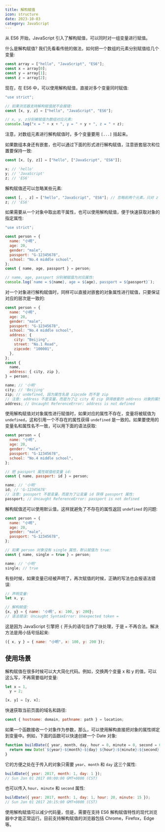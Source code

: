 ```yaml
---
title: 解构赋值
icon: structure
date: 2023-10-03
category: JavaScript
---
```


从 ES6 开始，JavaScript 引入了解构赋值，可以同时对一组变量进行赋值。

<!-- more -->

什么是解构赋值? 我们先看看传统的做法，如何把一个数组的元素分别赋值给几个变量:

```js
const array = ["hello", "JavaScript", "ES6"];
const x = array[0];
const y = array[1];
const z = array[2];
```

现在，在 ES6 中，可以使用解构赋值，直接对多个变量同时赋值:

```js
"use strict";

// 如果浏览器支持解构赋值就不会报错:
const [x, y, z] = ["hello", "JavaScript", "ES6"];

// x, y, z分别被赋值为数组对应元素:
console.log("x = " + x + ", y = " + y + ", z = " + z);
```

注意，对数组元素进行解构赋值时，多个变量要用 `[...]` 括起来。

如果数组本身还有嵌套，也可以通过下面的形式进行解构赋值，注意嵌套层次和位置要保持一致:

```js
const [x, [y, z]] = ["hello", ["JavaScript", "ES6"]];

x; // 'hello'
y; // 'JavaScript'
z; // 'ES6'
```

解构赋值还可以忽略某些元素:

```js
const [, , z] = ["hello", "JavaScript", "ES6"]; // 忽略前两个元素，只对 z 赋值第三个元素
z; // 'ES6'
```

如果需要从一个对象中取出若干属性，也可以使用解构赋值，便于快速获取对象的指定属性:

```js
"use strict";

const person = {
  name: "小明",
  age: 20,
  gender: "male",
  passport: "G-12345678",
  school: "No.4 middle school",
};
const { name, age, passport } = person;

// name, age, passport 分别被赋值为对应属性:
console.log(`name = ${name}, age = ${age}, passport = ${passport}`);
```

对一个对象进行解构赋值时，同样可以直接对嵌套的对象属性进行赋值，只要保证对应的层次是一致的:

```js
const person = {
  name: "小明",
  age: 20,
  gender: "male",
  passport: "G-12345678",
  school: "No.4 middle school",
  address: {
    city: "Beijing",
    street: "No.1 Road",
    zipcode: "100001",
  },
};
const {
  name,
  address: { city, zip },
} = person;

name; // '小明'
city; // 'Beijing'
zip; // undefined, 因为属性名是 zipcode 而不是 zip
// 注意: address 不是变量，而是为了让 city 和 zip 获得嵌套的 address 对象的属性:
address; // Uncaught ReferenceError: address is not defined
```

使用解构赋值对对象属性进行赋值时，如果对应的属性不存在，变量将被赋值为 `undefined`，这和引用一个不存在的属性获得 `undefined` 是一致的。如果要使用的变量名和属性名不一致，可以用下面的语法获取:

```js
const person = {
  name: "小明",
  age: 20,
  gender: "male",
  passport: "G-12345678",
  school: "No.4 middle school",
};

// 把 passport 属性赋值给变量 id:
const { name, passport: id } = person;

name; // '小明'
id; // 'G-12345678'
// 注意: passport 不是变量，而是为了让变量 id 获得 passport 属性:
passport; // Uncaught ReferenceError: passport is not defined
```

解构赋值还可以使用默认值，这样就避免了不存在的属性返回 `undefined` 的问题:

```js
const person = {
  name: "小明",
  age: 20,
  gender: "male",
  passport: "G-12345678",
};

// 如果 person 对象没有 single 属性，默认赋值为 true:
const { name, single = true } = person;

name; // '小明'
single; // true
```

有些时候，如果变量已经被声明了，再次赋值的时候，正确的写法也会报语法错误:

```js
// 声明变量:
let x, y;

// 解构赋值:
{x, y} = { name: '小明', x: 100, y: 200};
// 语法错误: Uncaught SyntaxError: Unexpected token =
```

这是因为 JavaScript 引擎把 `{` 开头的语句当作了块处理，于是 `=` 不再合法。解决方法是用小括号括起来:

```js
({ x, y } = { name: "小明", x: 100, y: 200 });
```

## 使用场景

解构赋值在很多时候可以大大简化代码。例如，交换两个变量 x 和 y 的值，可以这么写，不再需要临时变量:

```js
let x = 1,
  y = 2;

[x, y] = [y, x];
```

快速获取当前页面的域名和路径:

```js
const { hostname: domain, pathname: path } = location;
```

如果一个函数接收一个对象作为参数，那么，可以使用解构直接把对象的属性绑定到变量中。例如，下面的函数可以快速创建一个 Date 对象:

```js
function buildDate({ year, month, day, hour = 0, minute = 0, second = 0 }) {
  return new Date(`${year}-${month}-${day} ${hour}:${minute}:${second}`);
}
```

它的方便之处在于传入的对象只需要 `year`、`month` 和 `day` 这三个属性:

```js
buildDate({ year: 2017, month: 1, day: 1 });
// Sun Jan 01 2017 00:00:00 GMT+0800 (CST)
```

也可以传入 `hour`、`minute` 和 `second` 属性:

```js
buildDate({ year: 2017, month: 1, day: 1, hour: 20, minute: 15 });
// Sun Jan 01 2017 20:15:00 GMT+0800 (CST)
```

使用解构赋值可以减少代码量，但是，需要在支持 ES6 解构赋值特性的现代浏览器中才能正常运行。目前支持解构赋值的浏览器包括 Chrome，Firefox，Edge 等。
